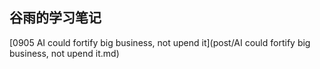 ## 谷雨的学习笔记


[0905 AI could fortify big business, not upend it](post/AI could fortify big business, not upend it.md)

